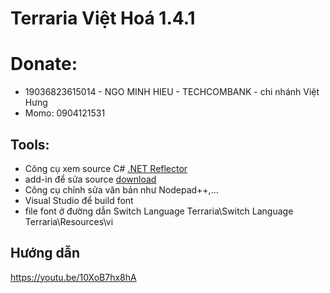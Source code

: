 # Terraria Việt Hoá 1.4.1

# Donate: 
- 19036823615014 - NGO MINH HIEU - TECHCOMBANK - chi nhánh Việt Hưng
- Momo: 0904121531

## Tools:
- Công cụ xem source C# [.NET Reflector](https://www.red-gate.com/products/dotnet-development/reflector/)
- add-in để sửa source [download](https://github.com/sailro/Reflexil)
- Công cụ chỉnh sửa văn bản như Nodepad++,...
- Visual Studio để build font
- file font ở đường dẫn Switch Language Terraria\Switch Language Terraria\Resources\vi
## Hướng dẫn
https://youtu.be/10XoB7hx8hA
